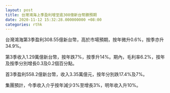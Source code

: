 ```yaml
---
layout: post
title: 台灣鴻海上季盈利增至逾308億新台幣勝預期
date: 2020-11-12 15:32:28.000000000 +08:00
categories: rthk
---
```


台灣鴻海第3季盈利308.55億新台幣，高於市場預期，按年微升0.6%，按季亦升34.9%。

第3季收入1.29萬億新台幣，按年跌7%，按季升14%。期內，毛利率6.2%，按年及按季分別增長0.3及0.2個百分點。

首3季盈利558.2億新台幣，收入3.35萬億元，按年分別跌17.4%及7%。

集團預計，今季收入介乎按年減少3%至增長3%，明年收入升10%。
